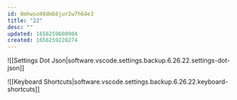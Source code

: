 ```yaml
---
id: 0mhwso48dmb8jur2w7h64e3
title: "22"
desc: ""
updated: 1656259600904
created: 1656259228274
---
```


![[Settings Dot Json|software.vscode.settings.backup.6.26.22.settings-dot-json]]

![[Keyboard Shortcuts|software.vscode.settings.backup.6.26.22.keyboard-shortcuts]]
